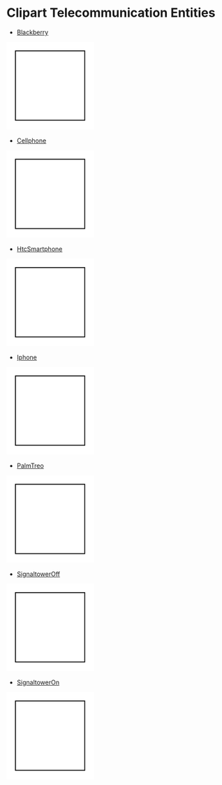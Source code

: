 # Clipart Telecommunication Entities


- [Blackberry](./blackberry.md)  
<img src="./blackberry.png" width="200"/>

- [Cellphone](./cellphone.md)  
<img src="./cellphone.png" width="200"/>

- [HtcSmartphone](./htc-smartphone.md)  
<img src="./htc-smartphone.png" width="200"/>

- [Iphone](./iphone.md)  
<img src="./iphone.png" width="200"/>

- [PalmTreo](./palm-treo.md)  
<img src="./palm-treo.png" width="200"/>

- [SignaltowerOff](./signaltower-off.md)  
<img src="./signaltower-off.png" width="200"/>

- [SignaltowerOn](./signaltower-on.md)  
<img src="./signaltower-on.png" width="200"/>
